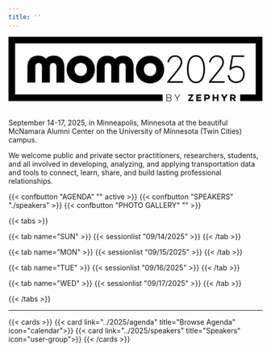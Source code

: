 ```yaml
---
title: ''
---
```


![MoMo 2025](/assets/images/momo2025.png)

<br/>
September 14-17, 2025, in Minneapolis, Minnesota at the beautiful McNamara Alumni Center on the University of Minnesota (Twin Cities) campus.

We welcome public and private sector practitioners, researchers, students, and all involved in developing, analyzing, and applying transportation data and tools to connect, learn, share, and build lasting professional relationships.

<div class="conf-section-picker">
{{< confbutton "AGENDA" "" active >}}
{{< confbutton "SPEAKERS" "./speakers" >}}
{{< confbutton "PHOTO GALLERY" "" >}}
</div>

{{< tabs >}}

{{< tab name="SUN" >}}
{{< sessionlist "09/14/2025" >}}
{{< /tab >}}

{{< tab name="MON" >}}
{{< sessionlist "09/15/2025" >}}
{{< /tab >}}

{{< tab name="TUE" >}}
{{< sessionlist "09/16/2025" >}}
{{< /tab >}}

{{< tab name="WED" >}}
{{< sessionlist "09/17/2025" >}}
{{< /tab >}}

{{< /tabs >}}

---

{{< cards >}}
{{< card link="../2025/agenda" title="Browse Agenda" icon="calendar">}}
{{< card link="../2025/speakers" title="Speakers" icon="user-group">}}
{{< /cards >}}
